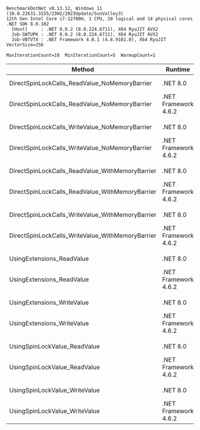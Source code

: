 ```

BenchmarkDotNet v0.13.12, Windows 11 (10.0.22631.3155/23H2/2023Update/SunValley3)
12th Gen Intel Core i7-12700H, 1 CPU, 20 logical and 14 physical cores
.NET SDK 8.0.102
  [Host]     : .NET 8.0.2 (8.0.224.6711), X64 RyuJIT AVX2
  Job-SWTUPK : .NET 8.0.2 (8.0.224.6711), X64 RyuJIT AVX2
  Job-VBTVTX : .NET Framework 4.8.1 (4.8.9181.0), X64 RyuJIT VectorSize=256

MaxIterationCount=10  MinIterationCount=5  WarmupCount=1  

```
| Method                                           | Runtime              | Mean      | Error     | StdDev    | Ratio |
|------------------------------------------------- |--------------------- |----------:|----------:|----------:|------:|
| DirectSpinLockCalls_ReadValue_NoMemoryBarrier    | .NET 8.0             | 53.677 ns | 0.4500 ns | 0.1169 ns |  1.00 |
| DirectSpinLockCalls_ReadValue_NoMemoryBarrier    | .NET Framework 4.6.2 | 62.284 ns | 0.9293 ns | 0.3314 ns |  1.16 |
|                                                  |                      |           |           |           |       |
| DirectSpinLockCalls_WriteValue_NoMemoryBarrier   | .NET 8.0             | 53.777 ns | 0.9494 ns | 0.2465 ns |  1.00 |
| DirectSpinLockCalls_WriteValue_NoMemoryBarrier   | .NET Framework 4.6.2 | 61.749 ns | 1.2058 ns | 0.1866 ns |  1.15 |
|                                                  |                      |           |           |           |       |
| DirectSpinLockCalls_ReadValue_WithMemoryBarrier  | .NET 8.0             | 59.299 ns | 1.1798 ns | 0.3064 ns |  1.00 |
| DirectSpinLockCalls_ReadValue_WithMemoryBarrier  | .NET Framework 4.6.2 | 67.278 ns | 0.8457 ns | 0.2196 ns |  1.13 |
|                                                  |                      |           |           |           |       |
| DirectSpinLockCalls_WriteValue_WithMemoryBarrier | .NET 8.0             | 59.401 ns | 0.8925 ns | 0.2318 ns |  1.00 |
| DirectSpinLockCalls_WriteValue_WithMemoryBarrier | .NET Framework 4.6.2 | 66.986 ns | 0.4233 ns | 0.1099 ns |  1.13 |
|                                                  |                      |           |           |           |       |
| UsingExtensions_ReadValue                        | .NET 8.0             | 64.470 ns | 1.1680 ns | 0.4165 ns |  1.00 |
| UsingExtensions_ReadValue                        | .NET Framework 4.6.2 | 70.322 ns | 1.0232 ns | 0.2657 ns |  1.09 |
|                                                  |                      |           |           |           |       |
| UsingExtensions_WriteValue                       | .NET 8.0             | 60.888 ns | 1.1331 ns | 0.5031 ns |  1.00 |
| UsingExtensions_WriteValue                       | .NET Framework 4.6.2 | 67.675 ns | 0.9292 ns | 0.3314 ns |  1.11 |
|                                                  |                      |           |           |           |       |
| UsingSpinLockValue_ReadValue                     | .NET 8.0             |  9.208 ns | 0.1489 ns | 0.0531 ns |  1.00 |
| UsingSpinLockValue_ReadValue                     | .NET Framework 4.6.2 | 10.144 ns | 0.2169 ns | 0.0963 ns |  1.10 |
|                                                  |                      |           |           |           |       |
| UsingSpinLockValue_WriteValue                    | .NET 8.0             |  9.387 ns | 0.1318 ns | 0.0342 ns |  1.00 |
| UsingSpinLockValue_WriteValue                    | .NET Framework 4.6.2 | 10.595 ns | 0.1898 ns | 0.0993 ns |  1.12 |

